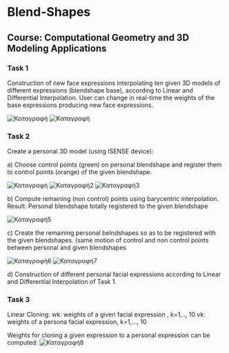 # Blend-Shapes
## Course: Computational Geometry and 3D Modeling Applications
### Task 1
Construction of new face expressions interpolating ten given 3D models of different expressions (blendshape base), according to Linear and Differential Interpolation. User can change in real-time the weights of the base expressions producing new face expressions.

![Καταγραφή](https://user-images.githubusercontent.com/43147324/65894247-16571380-e3b2-11e9-8720-466bcc99d807.PNG)
![Καταγραφή](https://user-images.githubusercontent.com/43147324/65894840-1c99bf80-e3b3-11e9-92a3-bbfab21d4a28.PNG)

### Task 2
Create a personal 3D model (using ISENSE device):

a) Choose control points (green) on personal blendshape and register them to control points (orange) of the given blendshape.

![Καταγραφή](https://user-images.githubusercontent.com/43147324/65899915-6e474780-e3bd-11e9-8179-ff2d8874987a.PNG)
![Καταγραφή2](https://user-images.githubusercontent.com/43147324/65900046-b1a1b600-e3bd-11e9-9ab1-5e1ffb5d307a.PNG)
![Καταγραφή3](https://user-images.githubusercontent.com/43147324/65900115-dc8c0a00-e3bd-11e9-9e30-bbc918aa78b4.PNG)


b) Compute remaining (non control) points using barycentric interpolation. Result: Personal blendshape totally registered to the given blendshape

![Καταγραφή5](https://user-images.githubusercontent.com/43147324/65900880-ac456b00-e3bf-11e9-84f2-11d968c4b153.PNG)


c) Create the remaining personal belndshapes so as to be registered with the given blendshapes.
(same motion of control and non control points between personal and given blendshapes

![Καταγραφή6](https://user-images.githubusercontent.com/43147324/65901181-57eebb00-e3c0-11e9-9bc0-88523bd98984.PNG)
![Καταγραφή7](https://user-images.githubusercontent.com/43147324/65901187-5a511500-e3c0-11e9-8e5d-ce916d61680b.PNG)

d) Construction of different personal facial expressions according to Linear and Differential Interpolation of Task 1.

### Task 3
Linear Cloning:
wk: weights of a given facial expression , k=1,.., 10
vk: weights of a persona facial expression, k=1,..., 10

Weights for cloning a given expression to a personal expression can be computed:
![Καταγραφή8](https://user-images.githubusercontent.com/43147324/65901181-57eebb00-e3c0-11e9-9bc0-88523bd98984.PNG)
